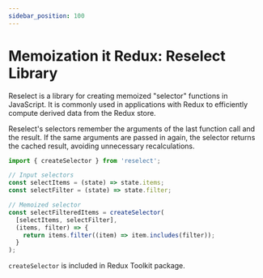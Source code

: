 ```yaml
---
sidebar_position: 100
---
```


# Memoization it Redux: Reselect Library

Reselect is a library for creating memoized "selector" functions in JavaScript.
It is commonly used in applications with Redux to efficiently compute derived
data from the Redux store.

Reselect's selectors remember the arguments of the last function call and the
result. If the same arguments are passed in again, the selector returns the
cached result, avoiding unnecessary recalculations.

```javascript
import { createSelector } from 'reselect';

// Input selectors
const selectItems = (state) => state.items;
const selectFilter = (state) => state.filter;

// Memoized selector
const selectFilteredItems = createSelector(
  [selectItems, selectFilter],
  (items, filter) => {
    return items.filter((item) => item.includes(filter));
  }
);
```

`createSelector` is included in Redux Toolkit package.
